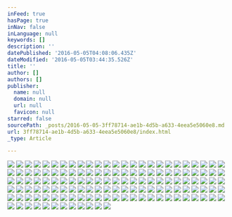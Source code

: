 ```yaml
---
inFeed: true
hasPage: true
inNav: false
inLanguage: null
keywords: []
description: ''
datePublished: '2016-05-05T04:08:06.435Z'
dateModified: '2016-05-05T03:44:35.526Z'
title: ''
author: []
authors: []
publisher:
  name: null
  domain: null
  url: null
  favicon: null
starred: false
sourcePath: _posts/2016-05-05-3ff78714-ae1b-4d5b-a633-4eea5e5060e8.md
url: 3ff78714-ae1b-4d5b-a633-4eea5e5060e8/index.html
_type: Article

---
```

![](https://the-grid-user-content.s3-us-west-2.amazonaws.com/6a95af2f-2de2-469d-aa06-1366732c7d7f.jpg)
![](https://the-grid-user-content.s3-us-west-2.amazonaws.com/2da36739-69fc-4931-9aa4-e1e4b4215778.jpg)
![](https://the-grid-user-content.s3-us-west-2.amazonaws.com/a0dcf80b-b042-4972-96b4-4d94cee22057.jpg)
![](https://the-grid-user-content.s3-us-west-2.amazonaws.com/1a3954c1-1a34-4cab-9184-960bcd5ac674.jpg)
![](https://the-grid-user-content.s3-us-west-2.amazonaws.com/42acf428-4d7c-402c-b2c9-ed700c8c696d.jpg)
![](https://the-grid-user-content.s3-us-west-2.amazonaws.com/eb1e0c73-8c8e-4814-97fe-c8d9adb1e36e.jpg)
![](https://the-grid-user-content.s3-us-west-2.amazonaws.com/2934300e-fb7a-44a8-8ace-bba2eb7bd999.jpg)
![](https://the-grid-user-content.s3-us-west-2.amazonaws.com/94d79362-513f-46a4-b184-df27d92b8ce4.jpg)
![](https://the-grid-user-content.s3-us-west-2.amazonaws.com/9fdf7fc6-a26d-42ce-b138-897b37a5557b.jpg)
![](https://the-grid-user-content.s3-us-west-2.amazonaws.com/f9ebe790-0e72-47e5-8b27-06e075744f84.jpg)
![](https://the-grid-user-content.s3-us-west-2.amazonaws.com/d8a562f4-58a4-4d2e-b88c-41532b3642c7.jpg)
![](https://the-grid-user-content.s3-us-west-2.amazonaws.com/94be6e04-66d6-4ba7-8fd0-8eff457f4a1c.jpg)
![](https://the-grid-user-content.s3-us-west-2.amazonaws.com/f5c7379f-5292-4fa5-8e64-162f35a1ca59.jpg)
![](https://the-grid-user-content.s3-us-west-2.amazonaws.com/5f84f22a-91b6-4b36-b439-3959c6556aed.jpg)
![](https://the-grid-user-content.s3-us-west-2.amazonaws.com/a1be35aa-be2a-44a0-8a30-f3d0fe1d3115.jpg)
![](https://the-grid-user-content.s3-us-west-2.amazonaws.com/4e6be2c4-e2be-4a4a-9ac5-e862ed505442.jpg)
![](https://the-grid-user-content.s3-us-west-2.amazonaws.com/37574b88-86c7-476a-8225-4b49be4e09fd.jpg)
![](https://the-grid-user-content.s3-us-west-2.amazonaws.com/9d60cfc6-6794-4dc2-a7de-552812f83541.jpg)
![](https://the-grid-user-content.s3-us-west-2.amazonaws.com/eb55af15-02ac-4d48-817b-18473e4ee3f1.jpg)
![](https://the-grid-user-content.s3-us-west-2.amazonaws.com/e5cb069e-be24-4727-8684-138d612c9f4e.jpg)
![](https://the-grid-user-content.s3-us-west-2.amazonaws.com/528dbd45-bb87-4c98-9777-e49b80bd3409.jpg)
![](https://the-grid-user-content.s3-us-west-2.amazonaws.com/a4d3d0b4-0562-4fd9-8e12-10988008b375.jpg)
![](https://the-grid-user-content.s3-us-west-2.amazonaws.com/b08ad649-1e34-450e-bd75-ad0fb135ff72.jpg)
![](https://the-grid-user-content.s3-us-west-2.amazonaws.com/5dad9439-b76f-430f-a45d-5ba9f1b29402.jpg)
![](https://the-grid-user-content.s3-us-west-2.amazonaws.com/ef4b3d6a-b2b1-4b2b-8938-acda66329e1c.jpg)
![](https://the-grid-user-content.s3-us-west-2.amazonaws.com/8e82410e-af24-4aa9-b3cc-18e079b5d955.jpg)
![](https://the-grid-user-content.s3-us-west-2.amazonaws.com/76b936fd-9e43-47a8-bda9-19b79d72c416.jpg)
![](https://the-grid-user-content.s3-us-west-2.amazonaws.com/a72f7fb8-6489-4a27-9a21-9ba390509532.jpg)
![](https://the-grid-user-content.s3-us-west-2.amazonaws.com/b8c1ee5c-0e98-4c32-bfd6-3673d6f37103.jpg)
![](https://the-grid-user-content.s3-us-west-2.amazonaws.com/29074e70-cf85-48ec-b842-4d7d67c556a1.jpg)
![](https://the-grid-user-content.s3-us-west-2.amazonaws.com/07d95d06-6b8e-4258-bfc0-b2a70c383535.jpg)
![](https://the-grid-user-content.s3-us-west-2.amazonaws.com/365a09c9-2874-4eab-9904-6b85af9f4b91.jpg)
![](https://the-grid-user-content.s3-us-west-2.amazonaws.com/a380822a-1e6e-470a-a0d8-c69b31b99e04.jpg)
![](https://the-grid-user-content.s3-us-west-2.amazonaws.com/26b18406-4517-48f4-bbf8-d096430a6e60.jpg)
![](https://the-grid-user-content.s3-us-west-2.amazonaws.com/074043db-3123-4924-9e35-bb9ecdee2692.jpg)
![](https://the-grid-user-content.s3-us-west-2.amazonaws.com/f512732c-77cc-46f2-8df1-3e240a290d85.jpg)
![](https://the-grid-user-content.s3-us-west-2.amazonaws.com/53a53ca9-8aaf-4db5-857f-e65b956e05de.jpg)
![](https://the-grid-user-content.s3-us-west-2.amazonaws.com/1d819c16-cdc6-4dd4-8196-be813580e2c0.jpg)
![](https://the-grid-user-content.s3-us-west-2.amazonaws.com/3b7c0e3b-a730-4068-a6bd-91a932d30260.jpg)
![](https://the-grid-user-content.s3-us-west-2.amazonaws.com/40857a2b-3be2-4901-89bc-03e36e473ce8.jpg)
![](https://the-grid-user-content.s3-us-west-2.amazonaws.com/6fe1e5a6-928b-4ffd-99de-724501b78394.jpg)
![](https://the-grid-user-content.s3-us-west-2.amazonaws.com/80a6f3ac-951d-46ff-9ab8-a5fd513651f0.jpg)
![](https://the-grid-user-content.s3-us-west-2.amazonaws.com/345ca711-f427-4b23-b408-14d42d783195.jpg)
![](https://the-grid-user-content.s3-us-west-2.amazonaws.com/aa71a6ee-19a2-40a1-a5f5-0ed424115b12.jpg)
![](https://the-grid-user-content.s3-us-west-2.amazonaws.com/8cb924ca-43f6-40bb-853a-f61bcfc48f3e.jpg)
![](https://the-grid-user-content.s3-us-west-2.amazonaws.com/a37a02e0-ba27-4a9e-8b7d-c5bdcc17499f.jpg)
![](https://the-grid-user-content.s3-us-west-2.amazonaws.com/b27dcadb-c590-4555-a30a-11d052abe4ea.jpg)
![](https://the-grid-user-content.s3-us-west-2.amazonaws.com/228db9dc-3733-4ebc-8e2a-282c419b582e.jpg)
![](https://the-grid-user-content.s3-us-west-2.amazonaws.com/e1ffc4bc-0dc6-4ea5-a564-4e1f4aab73a2.jpg)
![](https://the-grid-user-content.s3-us-west-2.amazonaws.com/fe143874-e816-4ea9-b85c-f68a3879a2e5.jpg)
![](https://the-grid-user-content.s3-us-west-2.amazonaws.com/e8d63683-c8f0-448f-ad06-fddbe3ee1e8e.jpg)
![](https://the-grid-user-content.s3-us-west-2.amazonaws.com/9e32aecc-5249-41f6-ac16-e844b38273c8.jpg)
![](https://the-grid-user-content.s3-us-west-2.amazonaws.com/be7b87fb-14f5-4ac6-83b4-32c75870b2ba.jpg)
![](https://the-grid-user-content.s3-us-west-2.amazonaws.com/39378dad-0526-46ce-9e57-b01e21914a3d.jpg)
![](https://the-grid-user-content.s3-us-west-2.amazonaws.com/e3f982c6-dc3c-4324-b5fb-f82f2cb436d1.jpg)
![](https://the-grid-user-content.s3-us-west-2.amazonaws.com/e52ac0bd-7eb1-4935-8603-f257d86e7dbf.jpg)
![](https://the-grid-user-content.s3-us-west-2.amazonaws.com/9f850e2f-367f-4b0d-9f1f-b52c877dcf3c.jpg)
![](https://the-grid-user-content.s3-us-west-2.amazonaws.com/1f06c30a-ee77-4268-a3ac-dcef34c45518.jpg)
![](https://the-grid-user-content.s3-us-west-2.amazonaws.com/7c234c2b-5e8e-4ce6-9590-6ff5f752cdf0.jpg)
![](https://the-grid-user-content.s3-us-west-2.amazonaws.com/492a31d9-545f-49a9-822b-97915a53251e.jpg)
![](https://the-grid-user-content.s3-us-west-2.amazonaws.com/c1061c98-5a6f-4718-b458-abcb4f96fbcb.jpg)
![](https://the-grid-user-content.s3-us-west-2.amazonaws.com/9531f59c-f785-49a0-ae60-3a5fa915785e.jpg)
![](https://the-grid-user-content.s3-us-west-2.amazonaws.com/c13a44e7-2604-40a8-adf5-57aa055a6496.jpg)
![](https://the-grid-user-content.s3-us-west-2.amazonaws.com/54e255a9-776f-4948-8dc9-e197c77cd042.jpg)
![](https://the-grid-user-content.s3-us-west-2.amazonaws.com/74d9e00a-20df-449d-97fd-899ff0407bab.jpg)
![](https://the-grid-user-content.s3-us-west-2.amazonaws.com/e31ddde2-af7c-4055-a06e-5e039f743ef0.jpg)
![](https://the-grid-user-content.s3-us-west-2.amazonaws.com/bb12baff-ec56-49a4-8dfc-df39cba595c5.jpg)
![](https://the-grid-user-content.s3-us-west-2.amazonaws.com/54698434-a29b-45ff-be8e-27ea0f0ad1a7.jpg)
![](https://the-grid-user-content.s3-us-west-2.amazonaws.com/51f618df-c7c9-4204-9946-b966816ca498.jpg)
![](https://the-grid-user-content.s3-us-west-2.amazonaws.com/36945284-6cdb-4168-94aa-490cc5a52055.jpg)
![](https://the-grid-user-content.s3-us-west-2.amazonaws.com/6b1b83a1-a41d-42a4-875c-256a5faab7a6.jpg)
![](https://the-grid-user-content.s3-us-west-2.amazonaws.com/842e5fb9-c0f6-4114-8bff-ae30096170d8.jpg)
![](https://the-grid-user-content.s3-us-west-2.amazonaws.com/60c6840e-a20c-460c-9900-c91f7a1db35d.jpg)
![](https://the-grid-user-content.s3-us-west-2.amazonaws.com/08e97986-118a-4554-be96-c4ae3f24e7ce.jpg)
![](https://the-grid-user-content.s3-us-west-2.amazonaws.com/8373bd77-6447-497c-93c9-1bcb5b6e31cc.jpg)
![](https://the-grid-user-content.s3-us-west-2.amazonaws.com/fadd8107-6af4-4a69-98a2-6183010f3e2b.jpg)
![](https://the-grid-user-content.s3-us-west-2.amazonaws.com/9a4e2bb1-72e5-497e-abfa-755cd105c81a.jpg)
![](https://the-grid-user-content.s3-us-west-2.amazonaws.com/b0165c17-90af-4b29-8435-46ff43f638cc.jpg)
![](https://the-grid-user-content.s3-us-west-2.amazonaws.com/3caaf71d-ade0-4fe8-b919-b0c34190c6c7.jpg)
![](https://the-grid-user-content.s3-us-west-2.amazonaws.com/ff8475e6-82b6-4110-805c-10c6cef7ecc4.jpg)
![](https://the-grid-user-content.s3-us-west-2.amazonaws.com/ee545bc6-e625-43e1-a634-2a8e6303b773.jpg)
![](https://the-grid-user-content.s3-us-west-2.amazonaws.com/11bf1b49-c730-4522-9409-58745f63597e.jpg)
![](https://the-grid-user-content.s3-us-west-2.amazonaws.com/cb86c84e-9e82-48bf-a4d6-4ce1be0adf0f.jpg)
![](https://the-grid-user-content.s3-us-west-2.amazonaws.com/955331ec-43f7-4681-8f5e-d15b8efe3711.jpg)
![](https://the-grid-user-content.s3-us-west-2.amazonaws.com/dd9278de-1308-4a82-aae6-c259da75bb2e.jpg)
![](https://the-grid-user-content.s3-us-west-2.amazonaws.com/89c4a0ac-300b-4259-9c1e-864d460cca6f.jpg)
![](https://the-grid-user-content.s3-us-west-2.amazonaws.com/4701a6cf-b64b-4e89-8df4-e7af60da3b82.jpg)
![](https://the-grid-user-content.s3-us-west-2.amazonaws.com/09552171-6251-482a-9fd8-ff48023b3031.jpg)
![](https://the-grid-user-content.s3-us-west-2.amazonaws.com/3150fe55-085d-4ae5-9783-a3609ee4e9d6.jpg)
![](https://the-grid-user-content.s3-us-west-2.amazonaws.com/412581b3-a637-4568-bc94-e6e7f2809316.jpg)
![](https://the-grid-user-content.s3-us-west-2.amazonaws.com/dd81cd79-0d7b-4a93-9ded-3a1fd33a495b.jpg)
![](https://the-grid-user-content.s3-us-west-2.amazonaws.com/775597c9-c22e-4563-8ece-b44786d6f3fe.jpg)
![](https://the-grid-user-content.s3-us-west-2.amazonaws.com/b97c596b-836b-4a85-b221-525ad106648a.jpg)
![](https://the-grid-user-content.s3-us-west-2.amazonaws.com/ddc31e1b-4658-4273-9a76-52de08122c91.jpg)
![](https://the-grid-user-content.s3-us-west-2.amazonaws.com/0f2b82fb-f740-457a-bc54-f9f087905959.jpg)
![](https://the-grid-user-content.s3-us-west-2.amazonaws.com/f0d4b071-6e3d-4789-afe3-911fa27871be.jpg)
![](https://the-grid-user-content.s3-us-west-2.amazonaws.com/53f44c7e-dfc7-4080-a325-3213460cae39.jpg)
![](https://the-grid-user-content.s3-us-west-2.amazonaws.com/34cb14ca-0ffa-4441-ad9a-6d9c22aa7ecf.jpg)
![](https://the-grid-user-content.s3-us-west-2.amazonaws.com/cb334291-618b-46cc-b1e8-32bc739ca34e.jpg)
![](https://the-grid-user-content.s3-us-west-2.amazonaws.com/a971470c-de6a-4c99-9e2d-32bea37a1433.jpg)
![](https://the-grid-user-content.s3-us-west-2.amazonaws.com/767a9bcc-0e7a-4ffb-b315-43d8916f1e20.jpg)
![](https://the-grid-user-content.s3-us-west-2.amazonaws.com/41acf88a-9dd1-4481-9a2a-50d6941e1887.jpg)
![](https://the-grid-user-content.s3-us-west-2.amazonaws.com/b26359e9-7f03-440f-bda2-86c87c56a093.jpg)
![](https://the-grid-user-content.s3-us-west-2.amazonaws.com/3af4eba5-c6c8-4c1d-a5b9-6816773bdb07.jpg)
![](https://the-grid-user-content.s3-us-west-2.amazonaws.com/0e123185-2c3d-406b-b9f6-7474680be686.jpg)
![](https://the-grid-user-content.s3-us-west-2.amazonaws.com/2f5daf69-bdfa-486c-aa59-ef06649f32ef.jpg)
![](https://the-grid-user-content.s3-us-west-2.amazonaws.com/d2464826-79c9-4047-9db7-547e635e5754.jpg)
![](https://the-grid-user-content.s3-us-west-2.amazonaws.com/028ee4e8-2ed9-4b30-9efe-00a2c210cd23.jpg)
![](https://the-grid-user-content.s3-us-west-2.amazonaws.com/20eda73b-cff8-4a8b-8ba8-7d5b0147bb1c.jpg)
![](https://the-grid-user-content.s3-us-west-2.amazonaws.com/5a6c4b9d-bd07-4cbe-bd3f-dc5f60c413c5.jpg)
![](https://the-grid-user-content.s3-us-west-2.amazonaws.com/6ce3d1df-3836-4abe-ab01-d3d1356903d7.jpg)
![](https://the-grid-user-content.s3-us-west-2.amazonaws.com/bb0fa114-1c45-4187-8901-6943db74d43d.jpg)
![](https://the-grid-user-content.s3-us-west-2.amazonaws.com/e416571f-2ae6-4a6d-9fb8-88b73ae685bf.jpg)
![](https://the-grid-user-content.s3-us-west-2.amazonaws.com/0e36f058-0691-44b3-9f13-c8e3c2482ad5.jpg)
![](https://the-grid-user-content.s3-us-west-2.amazonaws.com/ba66b971-243b-4864-906d-6e21a85c7acc.jpg)
![](https://the-grid-user-content.s3-us-west-2.amazonaws.com/19b23d2c-91b1-41f7-a00d-2b2ba693c098.jpg)
![](https://the-grid-user-content.s3-us-west-2.amazonaws.com/32937350-c3ae-4635-be2f-2bfedea4824d.jpg)
![](https://the-grid-user-content.s3-us-west-2.amazonaws.com/d8b2d5c9-05e8-4a11-bd5c-91e43cb96102.jpg)
![](https://the-grid-user-content.s3-us-west-2.amazonaws.com/9e02e7f2-5430-41bb-bfe0-efdaeb3fd21a.jpg)
![](https://the-grid-user-content.s3-us-west-2.amazonaws.com/5d0a08b3-a5ea-4cf5-aa80-7f47a6ec1dc9.jpg)
![](https://the-grid-user-content.s3-us-west-2.amazonaws.com/5ee48e24-5041-496b-9b88-2a436b29623c.jpg)
![](https://the-grid-user-content.s3-us-west-2.amazonaws.com/433ad37f-7291-40f4-8d22-2741f1a61566.jpg)
![](https://the-grid-user-content.s3-us-west-2.amazonaws.com/9ea7c5ec-b30f-4b9f-a0a0-598d011c154e.jpg)
![](https://the-grid-user-content.s3-us-west-2.amazonaws.com/de7f8976-78dc-4ecc-9525-db64fba51ff4.jpg)
![](https://the-grid-user-content.s3-us-west-2.amazonaws.com/92ddd289-7559-40a0-b6a2-1fe502a067a2.jpg)
![](https://the-grid-user-content.s3-us-west-2.amazonaws.com/52b7fa7b-e11a-47a4-8a8a-3fea302640b5.jpg)
![](https://the-grid-user-content.s3-us-west-2.amazonaws.com/8f184d88-2eee-4353-91e3-727c6303d6b4.jpg)
![](https://the-grid-user-content.s3-us-west-2.amazonaws.com/7cf8126d-3f93-4549-8b19-e37967c23a5f.jpg)
![](https://the-grid-user-content.s3-us-west-2.amazonaws.com/6c944f7a-c1ad-445f-a512-80ea56efb73d.jpg)
![](https://the-grid-user-content.s3-us-west-2.amazonaws.com/e778b88f-c974-44cc-a472-f686052dc5ff.jpg)
![](https://the-grid-user-content.s3-us-west-2.amazonaws.com/aad49ad6-8a98-479c-b5f1-a687d73d26d0.jpg)
![](https://the-grid-user-content.s3-us-west-2.amazonaws.com/19b6113b-afe3-4f38-8437-21f530438b49.jpg)
![](https://the-grid-user-content.s3-us-west-2.amazonaws.com/4c01c2d3-f19d-414f-9a19-d8cc953e799c.jpg)
![](https://the-grid-user-content.s3-us-west-2.amazonaws.com/54f338aa-0746-450e-8fd1-d4043fa2c950.jpg)
![](https://the-grid-user-content.s3-us-west-2.amazonaws.com/112c2865-617c-4576-8660-815a2fcfcad0.jpg)
![](https://the-grid-user-content.s3-us-west-2.amazonaws.com/8fa90771-8321-413f-884b-1912d22e064f.jpg)
![](https://the-grid-user-content.s3-us-west-2.amazonaws.com/07811e70-13b2-4d2f-a579-52028c7fee74.jpg)